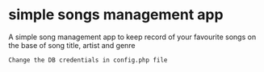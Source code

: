 # simple songs management app
A simple song management app to keep record of your favourite songs on the base of song title, artist and genre

```
Change the DB credentials in config.php file 
```
